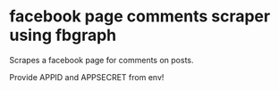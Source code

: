 # facebook page comments scraper using fbgraph

Scrapes a facebook page for comments on posts.

Provide APPID and APPSECRET from env!